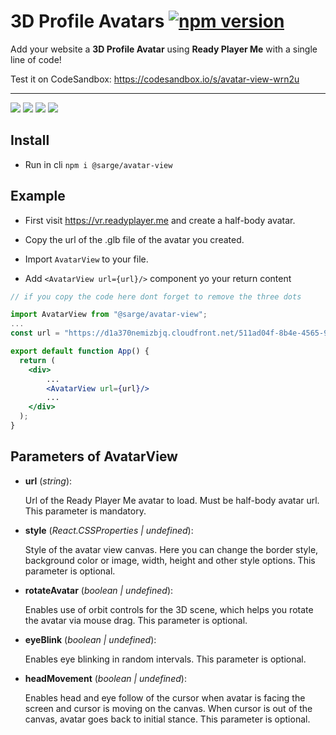 # 3D Profile Avatars [![npm version](https://badge.fury.io/js/%40sarge%2Favatar-view.svg)](https://badge.fury.io/js/%40sarge%2Favatar-view)

Add your website a **3D Profile Avatar** using **Ready Player Me** with a single line of code!

Test it on CodeSandbox: https://codesandbox.io/s/avatar-view-wrn2u

---

![](./images/1.gif) ![](./images/2.gif)
![](./images/3.gif) ![](./images/4.gif)

## Install

- Run in cli `npm i @sarge/avatar-view`

## Example

- First visit https://vr.readyplayer.me and create a half-body avatar.

- Copy the url of the .glb file of the avatar you created.

- Import `AvatarView` to your file.

- Add `<AvatarView url={url}/>` component yo your return content 

```jsx
// if you copy the code here dont forget to remove the three dots

import AvatarView from "@sarge/avatar-view";
...
const url = "https://d1a370nemizbjq.cloudfront.net/511ad04f-8b4e-4565-931d-94ecba87f3ac.glb";

export default function App() {
  return (
    <div>
        ...
        <AvatarView url={url}/>
        ...
    </div>
  );
}
```

## Parameters of AvatarView
- **url** (*string*): 

    Url of the Ready Player Me avatar to load. Must be half-body avatar url. This parameter is mandatory.

- **style** (*React.CSSProperties | undefined*): 

    Style of the avatar view canvas. Here you can change the border style, background color or image, width, height and other style options. This parameter is optional.

- **rotateAvatar** (*boolean | undefined*): 

    Enables use of orbit controls for the 3D scene, which helps you rotate the avatar via mouse drag. This parameter is optional.

- **eyeBlink** (*boolean | undefined*): 

    Enables eye blinking in random intervals. This parameter is optional.
    
- **headMovement** (*boolean | undefined*): 

    Enables head and eye follow of the cursor when avatar is facing the screen and cursor is moving on the canvas. When cursor is out of the canvas, avatar goes back to initial stance. This parameter is optional.
